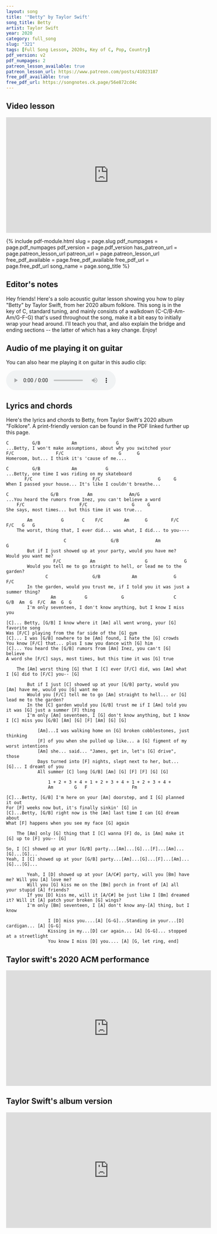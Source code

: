 ```yaml
---
layout: song
title: '"Betty" by Taylor Swift'
song_title: Betty
artist: Taylor Swift
year: 2020
category: full_song
slug: "321"
tags: [Full Song Lesson, 2020s, Key of C, Pop, Country]
pdf_version: v2
pdf_numpages: 2
patreon_lesson_available: true
patreon_lesson_url: https://www.patreon.com/posts/41023187
free_pdf_available: true
free_pdf_url: https://songnotes.ck.page/56e872cd4c
---
```


<!-- patreon_lesson_available: true
patreon_lesson_url: https://www.patreon.com/posts/40474671 -->

<!-- https://youtu.be/SyahJJ332uk -->

<!-- <iframe width="560" height="315" src="https://www.youtube.com/embed/z5jSdu4hH5U" frameborder="0" allow="accelerometer; autoplay; encrypted-media; gyroscope; picture-in-picture" allowfullscreen></iframe> -->

## Video lesson

<iframe width="560" height="315" src="https://www.youtube.com/embed/EUz_-KJL9KA" frameborder="0" allow="accelerometer; autoplay; encrypted-media; gyroscope; picture-in-picture" allowfullscreen></iframe>

{% include pdf-module.html slug = page.slug pdf_numpages = page.pdf_numpages pdf_version = page.pdf_version has_patreon_url = page.patreon_lesson_url patreon_url = page.patreon_lesson_url free_pdf_available = page.free_pdf_available free_pdf_url = page.free_pdf_url song_name = page.song_title %}

## Editor's notes

Hey friends! Here's a solo acoustic guitar lesson showing you how to play "Betty" by Taylor Swift, from her 2020 album folklore. This song is in the key of C, standard tuning, and mainly consists of a walkdown (C-C/B-Am-Am/G-F-G) that's used throughout the song, make it a bit easy to initially wrap your head around. I'll teach you that, and also explain the bridge and ending sections -- the latter of which has a key change. Enjoy!

## Audio of me playing it on guitar

You can also hear me playing it on guitar in this audio clip:

<audio controls>
  <source src="/audio/323_betty_playthrough.mp3" type="audio/mpeg">
Your browser does not support the audio element.
</audio>

## Lyrics and chords

Here's the lyrics and chords to Betty, from Taylor Swift's 2020 album "Folklore". A print-friendly version can be found in the PDF linked further up this page.

    C         G/B            Am               G                 
    ...Betty, I won't make assumptions, about why you switched your
    F/C                F/C                     G      G
    Homeroom, but... I think it's 'cause of me....

    C         G/B            Am           G
    ...Betty, one time I was riding on my skateboard
           F/C                       F/C                      G     G
    When I passed your house... It's like I couldn't breathe...

    C                G/B           Am              Am/G       
    ...You heard the rumors from Inez, you can't believe a word
        F/C                     F/C                 G     G
    She says, most times... but this time it was true...

            Am           G       C    F/C        Am      G         F/C   F/C   G   G
        The worst, thing that, I ever did... was what, I did... to you----

                          C                 G/B              Am                 G     
            But if I just showed up at your party, would you have me? Would you want me?
                      F/C           Am                   G              G           
            Would you tell me to go straight to hell, or lead me to the garden?
                   C                 G/B            Am              G             F/C
            In the garden, would you trust me, if I told you it was just a summer thing?
                     Am           G             G                   C        G/B  Am  G  F/C  Am  G  G
            I'm only seventeen, I don't know anything, but I know I miss you

    [C]... Betty, [G/B] I know where it [Am] all went wrong, your [G] favorite song
    Was [F/C] playing from the far side of the [G] gym
    [C]... I was [G/B] nowhere to be [Am] found, I hate the [G] crowds
    You know [F/C] that... plus I saw you dance with [G] him
    [C]... You heard the [G/B] rumors from [Am] Inez, you can't [G] believe
    A word she [F/C] says, most times, but this time it was [G] true

        The [Am] worst thing [G] that I [C] ever [F/C] did, was [Am] what I [G] did to [F/C] you-- [G]

            But if I just [C] showed up at your [G/B] party, would you [Am] have me, would you [G] want me
            Would you [F/C] tell me to go [Am] straight to hell... or [G] lead me to the garden?
            In the [C] garden would you [G/B] trust me if I [Am] told you it was [G] just a summer [F] thing
            I'm only [Am] seventeen, I [G] don't know anything, but I know I [C] miss you [G/B] [Am] [G] [F] [Am] [G] [G]

                [Am]...I was walking home on [G] broken cobblestones, just thinking
                [F] of you when she pulled up like... a [G] figment of my worst intentions
                [Am] she... said... "James, get in, let's [G] drive", those
                Days turned into [F] nights, slept next to her, but...[G]... I dreamt of you
                All summer [C] long [G/B] [Am] [G] [F] [F] [G] [G]

                    1 + 2 + 3 + 4 + 1 + 2 + 3 + 4 + 1 + 2 + 3 + 4 +
                    Am        G   F                 Fm    

    [C]...Betty, [G/B] I'm here on your [Am] doorstep, and I [G] planned it out
    For [F] weeks now but, it's finally sinkin' [G] in
    [C]...Betty, [G/B] right now is the [Am] last time I can [G] dream about
    What [F] happens when you see my face [G] again

        The [Am] only [G] thing that I [C] wanna [F] do, is [Am] make it [G] up to [F] you-- [G]

    So, I [C] showed up at your [G/B] party...[Am]...[G]...[F]...[Am]...[G]...[G]...
    Yeah, I [C] showed up at your [G/B] party...[Am]...[G]...[F]...[Am]...[G]...[G]...

            Yeah, I [D] showed up at your [A/C#] party, will you [Bm] have me? Will you [A] love me?
            Will you [G] kiss me on the [Bm] porch in front of [A] all your stupid [A] friends?
            If you [D] kiss me, will it [A/C#] be just like I [Bm] dreamed it? Will it [A] patch your broken [G] wings?
            I'm only [Bm] seventeen, I [A] don't know any-[A] thing, but I know

                    I [D] miss you....[A] [G-G]...Standing in your...[D] cardigan... [A] [G-G]
                    Kissing in my...[D] car again... [A] [G-G]... stopped at a streetlight
                    You know I miss [D] you.... [A] [G, let ring, end]

## Taylor swift's 2020 ACM performance

<iframe width="560" height="315" src="https://www.youtube.com/embed/orXAg5dIMa8" frameborder="0" allow="accelerometer; autoplay; encrypted-media; gyroscope; picture-in-picture" allowfullscreen></iframe>


## Taylor Swift's album version

<iframe width="560" height="315" src="https://www.youtube.com/embed/6TAPqXkZW_I" frameborder="0" allow="accelerometer; autoplay; encrypted-media; gyroscope; picture-in-picture" allowfullscreen></iframe>
